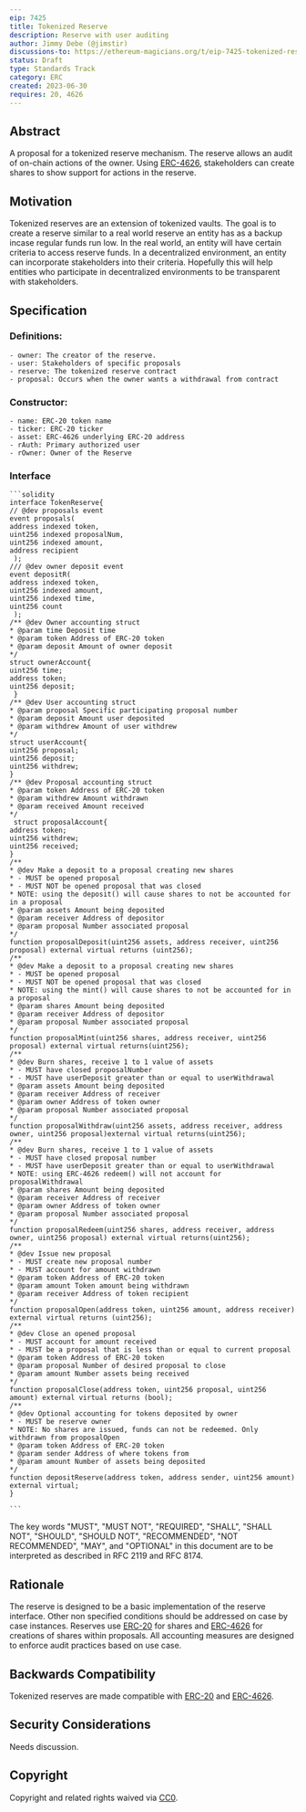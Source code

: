 ```yaml
---
eip: 7425
title: Tokenized Reserve
description: Reserve with user auditing
author: Jimmy Debe (@jimstir)
discussions-to: https://ethereum-magicians.org/t/eip-7425-tokenized-reserve/15297
status: Draft
type: Standards Track
category: ERC
created: 2023-06-30
requires: 20, 4626
---
```


## Abstract

A proposal for a tokenized reserve mechanism. The reserve allows an audit of on-chain actions of the owner. Using [ERC-4626](../EIPS/eip-4626.md), stakeholders can create shares to show support for actions in the reserve.

## Motivation

Tokenized reserves are an extension of tokenized vaults. The goal is to create a reserve similar to a real world reserve an entity has as a backup incase regular funds run low. In the real world, an entity will have certain criteria to access reserve funds. In a decentralized environment, an entity can incorporate stakeholders into their criteria. Hopefully this will help entities who participate in decentralized environments to be transparent with stakeholders.

## Specification

### Definitions:

	- owner: The creator of the reserve.
	- user: Stakeholders of specific proposals
	- reserve: The tokenized reserve contract
	- proposal: Occurs when the owner wants a withdrawal from contract
 
### Constructor:
 
 	- name: ERC-20 token name
  	- ticker: ERC-20 ticker
   	- asset: ERC-4626 underlying ERC-20 address
	- rAuth: Primary authorized user
	- rOwner: Owner of the Reserve
 
### Interface

    ```solidity
    interface TokenReserve{
    // @dev proposals event
    event proposals(
	address indexed token,
	uint256 indexed proposalNum,
	uint256 indexed amount,
	address recipient
     );
    /// @dev owner deposit event
    event depositR(
	address indexed token,
	uint256 indexed amount,
	uint256 indexed time,
	uint256 count
     );
    /** @dev Owner accounting struct
    * @param time Deposit time
    * @param token Address of ERC-20 token
    * @param deposit Amount of owner deposit
    */
    struct ownerAccount{
 	uint256 time;
 	address token;
 	uint256 deposit;
     }
    /** @dev User accounting struct
    * @param proposal Specific participating proposal number
    * @param deposit Amount user deposited
    * @param withdrew Amount of user withdrew
    */
    struct userAccount{
	uint256 proposal;
	uint256 deposit;
	uint256 withdrew;
    }
    /** @dev Proposal accounting struct
    * @param token Address of ERC-20 token
    * @param withdrew Amount withdrawn
    * @param received Amount received
    */
     struct proposalAccount{
	address token;
	uint256 withdrew;
	uint256 received;
    }
    /**
    * @dev Make a deposit to a proposal creating new shares
    * - MUST be opened proposal
    * - MUST NOT be opened proposal that was closed
    * NOTE: using the deposit() will cause shares to not be accounted for in a proposal
    * @param assets Amount being deposited
    * @param receiver Address of depositor
    * @param proposal Number associated proposal
    */
    function proposalDeposit(uint256 assets, address receiver, uint256 proposal) external virtual returns (uint256);
    /**
    * @dev Make a deposit to a proposal creating new shares
    * - MUST be opened proposal
    * - MUST NOT be opened proposal that was closed
    * NOTE: using the mint() will cause shares to not be accounted for in a proposal
    * @param shares Amount being deposited
    * @param receiver Address of depositor
    * @param proposal Number associated proposal
    */
    function proposalMint(uint256 shares, address receiver, uint256 proposal) external virtual returns(uint256);
    /**
    * @dev Burn shares, receive 1 to 1 value of assets
    * - MUST have closed proposalNumber
    * - MUST have userDeposit greater than or equal to userWithdrawal
    * @param assets Amount being deposited
    * @param receiver Address of receiver
    * @param owner Address of token owner
    * @param proposal Number associated proposal
    */
    function proposalWithdraw(uint256 assets, address receiver, address owner, uint256 proposal)external virtual returns(uint256);
    /**
    * @dev Burn shares, receive 1 to 1 value of assets
    * - MUST have closed proposal number
    * - MUST have userDeposit greater than or equal to userWithdrawal
    * NOTE: using ERC-4626 redeem() will not account for proposalWithdrawal
    * @param shares Amount being deposited
    * @param receiver Address of receiver
    * @param owner Address of token owner
    * @param proposal Number associated proposal
    */
    function proposalRedeem(uint256 shares, address receiver, address owner, uint256 proposal) external virtual returns(uint256);
    /**
    * @dev Issue new proposal
    * - MUST create new proposal number
    * - MUST account for amount withdrawn 
    * @param token Address of ERC-20 token
    * @param amount Token amount being withdrawn
    * @param receiver Address of token recipient
    */
    function proposalOpen(address token, uint256 amount, address receiver) external virtual returns (uint256);
    /**
    * @dev Close an opened proposal
    * - MUST account for amount received
    * - MUST be a proposal that is less than or equal to current proposal
    * @param token Address of ERC-20 token
    * @param proposal Number of desired proposal to close
    * @param amount Number assets being received
    */
    function proposalClose(address token, uint256 proposal, uint256 amount) external virtual returns (bool);
    /**
    * @dev Optional accounting for tokens deposited by owner
    * - MUST be reserve owner
    * NOTE: No shares are issued, funds can not be redeemed. Only withdrawn from proposalOpen
    * @param token Address of ERC-20 token
    * @param sender Address of where tokens from
    * @param amount Number of assets being deposited
    */
    function depositReserve(address token, address sender, uint256 amount) external virtual;
    }
    
    ```

The key words "MUST", "MUST NOT", "REQUIRED", "SHALL", "SHALL NOT", "SHOULD", "SHOULD NOT", "RECOMMENDED", "NOT RECOMMENDED", "MAY", and "OPTIONAL" in this document are to be interpreted as described in RFC 2119 and RFC 8174.

## Rationale

The reserve is designed to be a basic implementation of the reserve interface. Other non specified conditions should be addressed on case by case instances. Reserves use [ERC-20](../EIPS/eip-20.md) for shares and [ERC-4626](../EIPS/eip-4626.md) for creations of shares within proposals. All accounting measures are designed to enforce audit practices based on use case. 

## Backwards Compatibility

Tokenized reserves are made compatible with [ERC-20](../EIPS/eip-20.md) and [ERC-4626](../EIPS/eip-4626.md).

## Security Considerations

Needs discussion.

## Copyright

Copyright and related rights waived via [CC0](../LICENSE.md).
